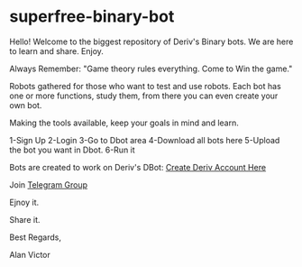 # superfree-binary-bot
Hello! Welcome to the biggest repository of Deriv's Binary bots. We are here to learn and share. Enjoy.

Always Remember: "Game theory rules everything. Come to Win the game."

Robots gathered for those who want to test and use robots. Each bot has one or more functions, study them, from there you can even create your own bot.

Making the tools available, keep your goals in mind and learn.

1-Sign Up
2-Login
3-Go to Dbot area
4-Download all bots here
5-Upload the bot you want in Dbot.
6-Run it

Bots are created to work on Deriv's DBot:
[Create Deriv Account Here](https://track.deriv.com/_h1BT0Uryldi2vdm9PpHVCmNd7ZgqdRLk/1/)

Join [Telegram Group](https://t.me/superbinarybots)
 
Ejnoy it.

Share it.

Best Regards,

Alan Victor
